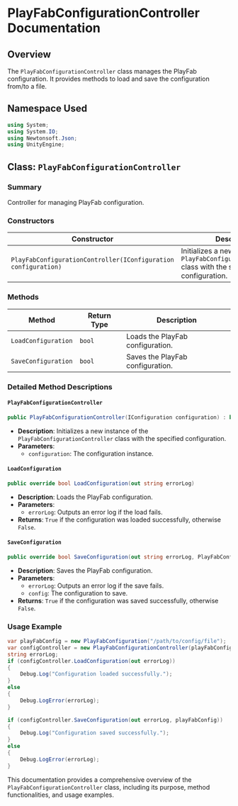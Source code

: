 
# PlayFabConfigurationController Documentation

## Overview

The `PlayFabConfigurationController` class manages the PlayFab configuration. It provides methods to load and save the configuration from/to a file.

## Namespace Used

```csharp
using System;
using System.IO;
using Newtonsoft.Json;
using UnityEngine;
```

## Class: `PlayFabConfigurationController`

### Summary
Controller for managing PlayFab configuration.

### Constructors

| Constructor                                           | Description                                                       |
|-------------------------------------------------------|-------------------------------------------------------------------|
| `PlayFabConfigurationController(IConfiguration configuration)` | Initializes a new instance of the `PlayFabConfigurationController` class with the specified configuration. |

### Methods

| Method                        | Return Type | Description                                                                         |
|-------------------------------|-------------|-------------------------------------------------------------------------------------|
| `LoadConfiguration`           | `bool`      | Loads the PlayFab configuration.                                                    |
| `SaveConfiguration`           | `bool`      | Saves the PlayFab configuration.                                                    |

### Detailed Method Descriptions

#### `PlayFabConfigurationController`

```csharp
public PlayFabConfigurationController(IConfiguration configuration) : base(configuration)
```

- **Description**: Initializes a new instance of the `PlayFabConfigurationController` class with the specified configuration.
- **Parameters**: 
  - `configuration`: The configuration instance.

#### `LoadConfiguration`

```csharp
public override bool LoadConfiguration(out string errorLog)
```

- **Description**: Loads the PlayFab configuration.
- **Parameters**: 
  - `errorLog`: Outputs an error log if the load fails.
- **Returns**: `True` if the configuration was loaded successfully, otherwise `False`.

#### `SaveConfiguration`

```csharp
public override bool SaveConfiguration(out string errorLog, PlayFabConfiguration config)
```

- **Description**: Saves the PlayFab configuration.
- **Parameters**: 
  - `errorLog`: Outputs an error log if the save fails.
  - `config`: The configuration to save.
- **Returns**: `True` if the configuration was saved successfully, otherwise `False`.

### Usage Example

```csharp
var playFabConfig = new PlayFabConfiguration("/path/to/config/file");
var configController = new PlayFabConfigurationController(playFabConfig);
string errorLog;
if (configController.LoadConfiguration(out errorLog))
{
    Debug.Log("Configuration loaded successfully.");
}
else
{
    Debug.LogError(errorLog);
}

if (configController.SaveConfiguration(out errorLog, playFabConfig))
{
    Debug.Log("Configuration saved successfully.");
}
else
{
    Debug.LogError(errorLog);
}
```

This documentation provides a comprehensive overview of the `PlayFabConfigurationController` class, including its purpose, method functionalities, and usage examples.
